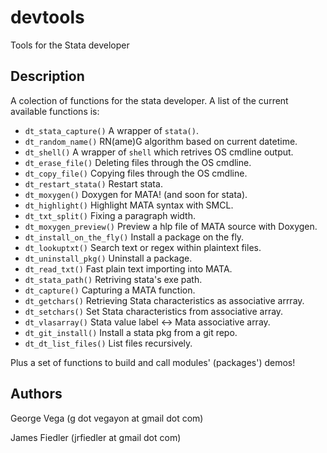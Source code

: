 # devtools
Tools for the Stata developer

## Description
A colection of functions for the stata developer. A list of the current
available functions is:

* `dt_stata_capture()` A wrapper of `stata()`.
* `dt_random_name()` RN(ame)G algorithm based on current datetime.
* `dt_shell()` A wrapper of `shell` which retrives OS cmdline output.
* `dt_erase_file()` Deleting files through the OS cmdline.
* `dt_copy_file()` Copying files through the OS cmdline.
* `dt_restart_stata()` Restart stata.
* `dt_moxygen()` Doxygen for MATA! (and soon for stata).
* `dt_highlight()` Highlight MATA syntax with SMCL.
* `dt_txt_split()` Fixing a paragraph width.
* `dt_moxygen_preview()` Preview a hlp file of MATA source with Doxygen.
* `dt_install_on_the_fly()` Install a package on the fly.
* `dt_lookuptxt()` Search text or regex within plaintext files.
* `dt_uninstall_pkg()` Uninstall a package.
* `dt_read_txt()` Fast plain text importing into MATA.
* `dt_stata_path()` Retriving stata's exe path.
* `dt_capture()` Capturing a MATA function.
* `dt_getchars()` Retrieving Stata characteristics as associative arrray.
* `dt_setchars()` Set Stata characteristics from associative array.
* `dt_vlasarray()` Stata value label <-> Mata associative array.
* `dt_git_install()` Install a stata pkg from a git repo.
* `dt_dt_list_files()` List files recursively.

Plus a set of functions to build and call modules' (packages') demos!

## Authors
George Vega (g dot vegayon at gmail dot com)

James Fiedler (jrfiedler at gmail dot com)

